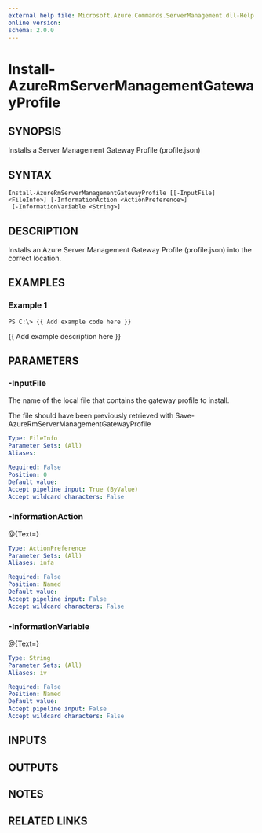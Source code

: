 ```yaml
---
external help file: Microsoft.Azure.Commands.ServerManagement.dll-Help.xml
online version: 
schema: 2.0.0
---
```


# Install-AzureRmServerManagementGatewayProfile
## SYNOPSIS
Installs a Server Management Gateway Profile (profile.json)

## SYNTAX

```
Install-AzureRmServerManagementGatewayProfile [[-InputFile] <FileInfo>] [-InformationAction <ActionPreference>]
 [-InformationVariable <String>]
```

## DESCRIPTION
Installs an Azure Server Management Gateway Profile (profile.json) into the correct location.

## EXAMPLES

### Example 1
```
PS C:\> {{ Add example code here }}
```

{{ Add example description here }}

## PARAMETERS

### -InputFile
The name of the local file that contains the gateway profile to install.

The file should have been previously retrieved with Save-AzureRmServerManagementGatewayProfile

```yaml
Type: FileInfo
Parameter Sets: (All)
Aliases: 

Required: False
Position: 0
Default value: 
Accept pipeline input: True (ByValue)
Accept wildcard characters: False
```

### -InformationAction
@{Text=}

```yaml
Type: ActionPreference
Parameter Sets: (All)
Aliases: infa

Required: False
Position: Named
Default value: 
Accept pipeline input: False
Accept wildcard characters: False
```

### -InformationVariable
@{Text=}

```yaml
Type: String
Parameter Sets: (All)
Aliases: iv

Required: False
Position: Named
Default value: 
Accept pipeline input: False
Accept wildcard characters: False
```

## INPUTS

## OUTPUTS

## NOTES

## RELATED LINKS

